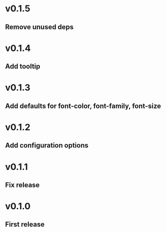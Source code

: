 # v0.1.5
## Remove unused deps

# v0.1.4
## Add tooltip

# v0.1.3
## Add defaults for font-color, font-family, font-size

# v0.1.2
## Add configuration options

# v0.1.1
## Fix release

# v0.1.0
## First release
